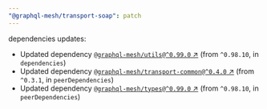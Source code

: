 ```yaml
---
"@graphql-mesh/transport-soap": patch
---
```

dependencies updates:
  - Updated dependency [`@graphql-mesh/utils@^0.99.0` ↗︎](https://www.npmjs.com/package/@graphql-mesh/utils/v/0.99.0) (from `^0.98.10`, in `dependencies`)
  - Updated dependency [`@graphql-mesh/transport-common@^0.4.0` ↗︎](https://www.npmjs.com/package/@graphql-mesh/transport-common/v/0.4.0) (from `^0.3.1`, in `peerDependencies`)
  - Updated dependency [`@graphql-mesh/types@^0.99.0` ↗︎](https://www.npmjs.com/package/@graphql-mesh/types/v/0.99.0) (from `^0.98.10`, in `peerDependencies`)
